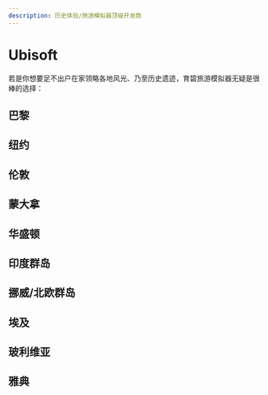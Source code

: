 ```yaml
---
description: 历史体验/旅游模拟器顶级开发商
---
```


# Ubisoft

若是你想要足不出户在家领略各地风光、乃至历史遗迹，育碧旅游模拟器无疑是很棒的选择：

## 巴黎

## 纽约

## 伦敦

## 蒙大拿

## 华盛顿

## 印度群岛

## 挪威/北欧群岛

## 埃及

## 玻利维亚

## 雅典

